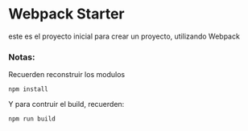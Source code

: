 # Webpack Starter

este es el proyecto inicial para crear un proyecto, utilizando Webpack

### Notas:
Recuerden reconstruir  los modulos

```
npm install
```

Y para contruir el build, recuerden:
```
npm run build
```